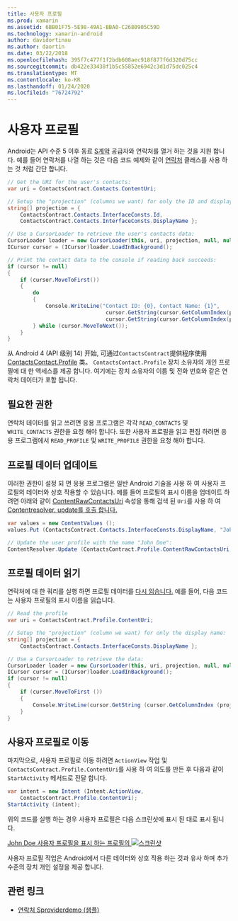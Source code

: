 ```yaml
---
title: 사용자 프로필
ms.prod: xamarin
ms.assetid: 6BB01F75-5E98-49A1-BBA0-C2680905C59D
ms.technology: xamarin-android
author: davidortinau
ms.author: daortin
ms.date: 03/22/2018
ms.openlocfilehash: 395f7c477f1f2bdb608aec918f877f6d320d75cc
ms.sourcegitcommit: db422e33438f1b5c55852e6942c3d1d75dc025c4
ms.translationtype: MT
ms.contentlocale: ko-KR
ms.lasthandoff: 01/24/2020
ms.locfileid: "76724792"
---
```

# <a name="user-profile"></a>사용자 프로필

Android는 API 수준 5 이후 동료 [S계약](xref:Android.Provider.ContactsContract) 공급자와 연락처를 열거 하는 것을 지원 합니다. 예를 들어 연락처를 나열 하는 것은 다음 코드 예제와 같이 [연락처](xref:Android.Provider.ContactsContract.Contacts) 클래스를 사용 하는 것 처럼 간단 합니다.

```csharp
// Get the URI for the user's contacts:
var uri = ContactsContract.Contacts.ContentUri;

// Setup the "projection" (columns we want) for only the ID and display name:
string[] projection = {
    ContactsContract.Contacts.InterfaceConsts.Id,
    ContactsContract.Contacts.InterfaceConsts.DisplayName };

// Use a CursorLoader to retrieve the user's contacts data:
CursorLoader loader = new CursorLoader(this, uri, projection, null, null, null);
ICursor cursor = (ICursor)loader.LoadInBackground();

// Print the contact data to the console if reading back succeeds:
if (cursor != null)
{
    if (cursor.MoveToFirst())
    {
        do
        {
            Console.WriteLine("Contact ID: {0}, Contact Name: {1}",
                               cursor.GetString(cursor.GetColumnIndex(projection[0])),
                               cursor.GetString(cursor.GetColumnIndex(projection[1])));
        } while (cursor.MoveToNext());
    }
}
```

从 Android 4 (API 级别 14) 开始, 可通过`ContactsContract`提供程序使用 [ContactsContact.Profile](xref:Android.Provider.ContactsContract.Profile) 类。 `ContactsContact.Profile` 장치 소유자의 개인 프로필에 대 한 액세스를 제공 합니다. 여기에는 장치 소유자의 이름 및 전화 번호와 같은 연락처 데이터가 포함 됩니다.

## <a name="required-permissions"></a>필요한 권한

연락처 데이터를 읽고 쓰려면 응용 프로그램은 각각 `READ_CONTACTS` 및 `WRITE_CONTACTS` 권한을 요청 해야 합니다.
또한 사용자 프로필을 읽고 편집 하려면 응용 프로그램에서 `READ_PROFILE` 및 `WRITE_PROFILE` 권한을 요청 해야 합니다.

## <a name="updating-profile-data"></a>프로필 데이터 업데이트

이러한 권한이 설정 되 면 응용 프로그램은 일반 Android 기술을 사용 하 여 사용자 프로필의 데이터와 상호 작용할 수 있습니다. 예를 들어 프로필의 표시 이름을 업데이트 하려면 아래와 같이 [ContentRawContactsUri](xref:Android.Provider.ContactsContract.Profile.ContentRawContactsUri) 속성을 통해 검색 된 `Uri`를 사용 하 여 [Contentresolver. update를 호출 합니다.](xref:Android.Content.ContentResolver.Update*)

```csharp
var values = new ContentValues ();
values.Put (ContactsContract.Contacts.InterfaceConsts.DisplayName, "John Doe");

// Update the user profile with the name "John Doe":
ContentResolver.Update (ContactsContract.Profile.ContentRawContactsUri, values, null, null);
```

## <a name="reading-profile-data"></a>프로필 데이터 읽기

연락처에 대 한 쿼리를 실행 하면 프로필 데이터를 [다시 읽습니다.](xref:Android.Provider.ContactsContract.Profile.ContentUri) 예를 들어, 다음 코드는 사용자 프로필의 표시 이름을 읽습니다.

```csharp
// Read the profile
var uri = ContactsContract.Profile.ContentUri;

// Setup the "projection" (column we want) for only the display name:
string[] projection = {
    ContactsContract.Contacts.InterfaceConsts.DisplayName };

// Use a CursorLoader to retrieve the data:
CursorLoader loader = new CursorLoader(this, uri, projection, null, null, null);
ICursor cursor = (ICursor)loader.LoadInBackground();
if (cursor != null)
{
    if (cursor.MoveToFirst ())
    {
        Console.WriteLine(cursor.GetString (cursor.GetColumnIndex (projection [0])));
    }
}
```

## <a name="navigating-to-the-user-profile"></a>사용자 프로필로 이동

마지막으로, 사용자 프로필로 이동 하려면 `ActionView` 작업 및 `ContactsContract.Profile.ContentUri`를 사용 하 여 의도를 만든 후 다음과 같이 `StartActivity` 메서드로 전달 합니다.

```csharp
var intent = new Intent (Intent.ActionView,
    ContactsContract.Profile.ContentUri);
StartActivity (intent);
```

위의 코드를 실행 하는 경우 사용자 프로필은 다음 스크린샷에 표시 된 대로 표시 됩니다.

[John Doe 사용자 프로필을 표시 하는 프로필의 ![스크린샷](user-profile-images/01-profile-screen-sml.png)](user-profile-images/01-profile-screen.png#lightbox)

사용자 프로필 작업은 Android에서 다른 데이터와 상호 작용 하는 것과 유사 하며 추가 수준의 장치 개인 설정을 제공 합니다.

## <a name="related-links"></a>관련 링크

- [연락처 Sproviderdemo (샘플)](https://docs.microsoft.com/samples/xamarin/monodroid-samples/contactsproviderdemo)
